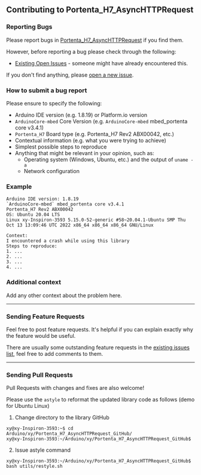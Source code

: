 ## Contributing to Portenta_H7_AsyncHTTPRequest

### Reporting Bugs

Please report bugs in [Portenta_H7_AsyncHTTPRequest](https://github.com/khoih-prog/Portenta_H7_AsyncHTTPRequest/issues/new) if you find them.

However, before reporting a bug please check through the following:

* [Existing Open Issues](https://github.com/khoih-prog/Portenta_H7_AsyncHTTPRequest/issues) - someone might have already encountered this.

If you don't find anything, please [open a new issue](https://github.com/khoih-prog/Portenta_H7_AsyncHTTPRequest/issues/new).

### How to submit a bug report

Please ensure to specify the following:

* Arduino IDE version (e.g. 1.8.19) or Platform.io version
* `ArduinoCore-mbed` Core Version (e.g. `ArduinoCore-mbed` mbed_portenta core v3.4.1)
* `Portenta_H7` Board type (e.g. Portenta_H7 Rev2 ABX00042, etc.)
* Contextual information (e.g. what you were trying to achieve)
* Simplest possible steps to reproduce
* Anything that might be relevant in your opinion, such as:
  * Operating system (Windows, Ubuntu, etc.) and the output of `uname -a`
  * Network configuration


### Example

```
Arduino IDE version: 1.8.19
`ArduinoCore-mbed` mbed_portenta core v3.4.1
Portenta_H7 Rev2 ABX00042
OS: Ubuntu 20.04 LTS
Linux xy-Inspiron-3593 5.15.0-52-generic #58~20.04.1-Ubuntu SMP Thu Oct 13 13:09:46 UTC 2022 x86_64 x86_64 x86_64 GNU/Linux

Context:
I encountered a crash while using this library
Steps to reproduce:
1. ...
2. ...
3. ...
4. ...
```

### Additional context

Add any other context about the problem here.

---

### Sending Feature Requests

Feel free to post feature requests. It's helpful if you can explain exactly why the feature would be useful.

There are usually some outstanding feature requests in the [existing issues list](https://github.com/khoih-prog/Portenta_H7_AsyncHTTPRequest/issues?q=is%3Aopen+is%3Aissue+label%3Aenhancement), feel free to add comments to them.

---

### Sending Pull Requests

Pull Requests with changes and fixes are also welcome!

Please use the `astyle` to reformat the updated library code as follows (demo for Ubuntu Linux)

1. Change directory to the library GitHub

```
xy@xy-Inspiron-3593:~$ cd Arduino/xy/Portenta_H7_AsyncHTTPRequest_GitHub/
xy@xy-Inspiron-3593:~/Arduino/xy/Portenta_H7_AsyncHTTPRequest_GitHub$
```

2. Issue astyle command

```
xy@xy-Inspiron-3593:~/Arduino/xy/Portenta_H7_AsyncHTTPRequest_GitHub$ bash utils/restyle.sh
```


